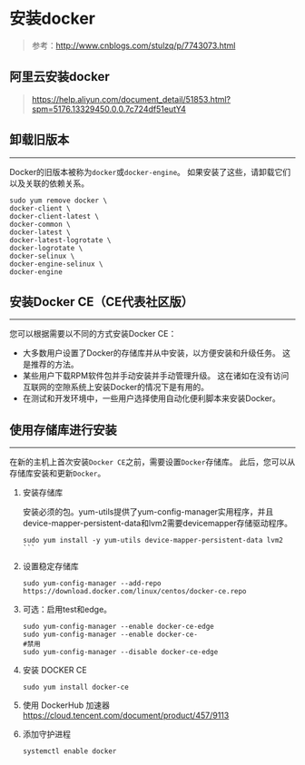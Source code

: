 # 安装docker
> 参考：http://www.cnblogs.com/stulzq/p/7743073.html

## 阿里云安装docker
>  https://help.aliyun.com/document_detail/51853.html?spm=5176.13329450.0.0.7c724df51eutY4


## 卸载旧版本
---
Docker的旧版本被称为`docker`或`docker-engine`。 如果安装了这些，请卸载它们以及关联的依赖关系。
``` shell
sudo yum remove docker \
docker-client \
docker-client-latest \
docker-common \
docker-latest \
docker-latest-logrotate \
docker-logrotate \
docker-selinux \
docker-engine-selinux \
docker-engine
```

## 安装Docker CE（CE代表社区版）
---
您可以根据需要以不同的方式安装Docker CE：
+ 大多数用户设置了Docker的存储库并从中安装，以方便安装和升级任务。 这是推荐的方法。
+ 某些用户下载RPM软件包并手动安装并手动管理升级。 这在诸如在没有访问互联网的空隙系统上安装Docker的情况下是有用的。
+ 在测试和开发环境中，一些用户选择使用自动化便利脚本来安装Docker。


## 使用存储库进行安装
---
在新的主机上首次安装`Docker CE`之前，需要设置`Docker`存储库。 此后，您可以从存储库安装和更新`Docker`。

1.  安装存储库

    安装必须的包。yum-utils提供了yum-config-manager实用程序，并且device-mapper-persistent-data和lvm2需要devicemapper存储驱动程序。
    ````
    sudo yum install -y yum-utils device-mapper-persistent-data lvm2
    ```
2.  设置稳定存储库
    ```
    sudo yum-config-manager --add-repo https://download.docker.com/linux/centos/docker-ce.repo
    ```
3.  可选：启用test和edge。
    ```
    sudo yum-config-manager --enable docker-ce-edge
    sudo yum-config-manager --enable docker-ce-
    #禁用
    sudo yum-config-manager --disable docker-ce-edge
    ```

4.  安装 DOCKER CE
    ```
    sudo yum install docker-ce
    ```

5.  使用 DockerHub 加速器
    https://cloud.tencent.com/document/product/457/9113
    

6.  添加守护进程
    ```
    systemctl enable docker
    ```
